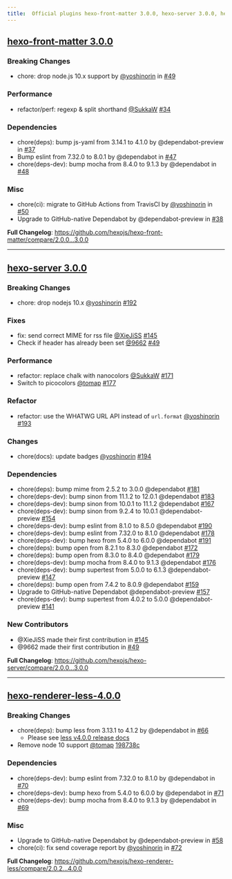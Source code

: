 ```yaml
---
title:  Official plugins hexo-front-matter 3.0.0, hexo-server 3.0.0, hexo-renderer-less-4.0.0 released
---
```


## [hexo-front-matter 3.0.0](https://github.com/hexojs/hexo-front-matter/releases/tag/3.0.0)

### Breaking Changes

* chore: drop node.js 10.x support by [@yoshinorin] in [#49](https://github.com/hexojs/hexo-front-matter/pull/49)

### Performance

* refactor/perf: regexp & split shorthand [@SukkaW] [#34](https://github.com/hexojs/hexo-front-matter/pull/34)

### Dependencies

* chore(deps): bump js-yaml from 3.14.1 to 4.1.0 by @dependabot-preview in [#37](https://github.com/hexojs/hexo-front-matter/pull/37)
* Bump eslint from 7.32.0 to 8.0.1 by @dependabot in [#47](https://github.com/hexojs/hexo-front-matter/pull/47)
* chore(deps-dev): bump mocha from 8.4.0 to 9.1.3 by @dependabot in [#48](https://github.com/hexojs/hexo-front-matter/pull/48)

### Misc

* chore(ci): migrate to GitHub Actions from TravisCI by [@yoshinorin] in [#50](https://github.com/hexojs/hexo-front-matter/pull/50)
* Upgrade to GitHub-native Dependabot by @dependabot-preview in [#38](https://github.com/hexojs/hexo-front-matter/pull/38)

**Full Changelog**: https://github.com/hexojs/hexo-front-matter/compare/2.0.0...3.0.0

---

## [hexo-server 3.0.0](https://github.com/hexojs/hexo-server/releases/tag/3.0.0)

### Breaking Changes

- chore: drop nodejs 10.x [@yoshinorin] [#192](https://github.com/hexojs/hexo-server/pull/192)

### Fixes

- fix: send correct MIME for rss file [@XieJiSS] [#145](https://github.com/hexojs/hexo-server/145)
- Check if header has already been set [@9662] [#49](https://github.com/hexojs/hexo-server/49)

### Performance

- refactor: replace chalk with nanocolors [@SukkaW] [#171](https://github.com/hexojs/hexo-server/171)
- Switch to picocolors [@tomap] [#177](https://github.com/hexojs/hexo-server/177)

### Refactor

- refactor: use the WHATWG URL API instead of `url.format` [@yoshinorin] [#193](https://github.com/hexojs/hexo-server/193)

### Changes

- chore(docs): update badges [@yoshinorin] [#194](https://github.com/hexojs/hexo-server/194)

### Dependencies

- chore(deps): bump mime from 2.5.2 to 3.0.0 @dependabot [#181](https://github.com/hexojs/hexo-server/181)
- chore(deps-dev): bump sinon from 11.1.2 to 12.0.1 @dependabot [#183](https://github.com/hexojs/hexo-server/183)
- chore(deps-dev): bump sinon from 10.0.1 to 11.1.2 @dependabot [#167](https://github.com/hexojs/hexo-server/167)
- chore(deps-dev): bump sinon from 9.2.4 to 10.0.1 @dependabot-preview [#154](https://github.com/hexojs/hexo-server/154)
- chore(deps-dev): bump eslint from 8.1.0 to 8.5.0 @dependabot [#190](https://github.com/hexojs/hexo-server/190)
- chore(deps-dev): bump eslint from 7.32.0 to 8.1.0 @dependabot [#178](https://github.com/hexojs/hexo-server/178)
- chore(deps-dev): bump hexo from 5.4.0 to 6.0.0 @dependabot [#191](https://github.com/hexojs/hexo-server/191)
- chore(deps): bump open from 8.2.1 to 8.3.0 @dependabot [#172](https://github.com/hexojs/hexo-server/172)
- chore(deps): bump open from 8.3.0 to 8.4.0 @dependabot [#179](https://github.com/hexojs/hexo-server/179)
- chore(deps-dev): bump mocha from 8.4.0 to 9.1.3 @dependabot [#176](https://github.com/hexojs/hexo-server/176)
- chore(deps-dev): bump supertest from 5.0.0 to 6.1.3 @dependabot-preview [#147](https://github.com/hexojs/hexo-server/147)
- chore(deps): bump open from 7.4.2 to 8.0.9 @dependabot [#159](https://github.com/hexojs/hexo-server/159)
- Upgrade to GitHub-native Dependabot @dependabot-preview [#157](https://github.com/hexojs/hexo-server/157)
- chore(deps-dev): bump supertest from 4.0.2 to 5.0.0 @dependabot-preview [#141](https://github.com/hexojs/hexo-server/141)

### New Contributors

* @XieJiSS made their first contribution in [#145](https://github.com/hexojs/hexo-server/pull/145)
* @9662 made their first contribution in [#49](https://github.com/hexojs/hexo-server/pull/49)

**Full Changelog**: https://github.com/hexojs/hexo-server/compare/2.0.0...3.0.0

---

## [hexo-renderer-less-4.0.0](https://github.com/hexojs/hexo-renderer-less/releases/tag/4.0.0)

### Breaking Changes

* chore(deps): bump less from 3.13.1 to 4.1.2 by @dependabot in [#66](https://github.com/hexojs/hexo-renderer-less/pull/66)
    *  Please see [less v4.0.0 release docs](https://github.com/less/less.js/releases/tag/v4.0.0)
* Remove node 10 support [@tomap] [198738c](https://github.com/hexojs/hexo-renderer-less/commit/198738c97423002cc810442672d092fd5c0037da)

### Dependencies

* chore(deps-dev): bump eslint from 7.32.0 to 8.1.0 by @dependabot in [#70](https://github.com/hexojs/hexo-renderer-less/pull/70)
* chore(deps-dev): bump hexo from 5.4.0 to 6.0.0 by @dependabot in [#71](https://github.com/hexojs/hexo-renderer-less/pull/71)
* chore(deps-dev): bump mocha from 8.4.0 to 9.1.3 by @dependabot in [#69](https://github.com/hexojs/hexo-renderer-less/pull/69)

### Misc

* Upgrade to GitHub-native Dependabot by @dependabot-preview in [#58](https://github.com/hexojs/hexo-renderer-less/pull/58)
* chore(ci): fix send coverage report by [@yoshinorin] in [#72](https://github.com/hexojs/hexo-renderer-less/pull/72)

**Full Changelog**: https://github.com/hexojs/hexo-renderer-less/compare/2.0.2...4.0.0

[@SukkaW]: https://github.com/SukkaW
[@tomap]: https://github.com/tomap
[@yoshinorin]: https://github.com/yoshinorin
[@XieJiSS]: https://github.com/XieJiSS
[@9662]: https://github.com/9662